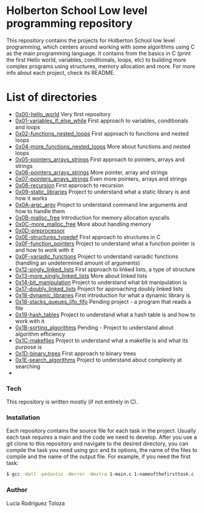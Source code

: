 # Holberton School Low level programming repository

This repository contains the projects for Holberton School low level programming, which centers around working with some algorithms using C as the main programming language. It contains from the basics in C (print the first Hello world, variables, conditionals, loops, etc) to building more complex programs using structures, memory allocation and more. For more info about each project, check its README.
# List of directories

  - [0x00-hello_world](https://github.com/luroto/holbertonschool-low_level_programming/tree/master/0x00-hello_world) Very first repository 
  - [0x01-variables_if_else_while](https://github.com/luroto/holbertonschool-low_level_programming/tree/master/0x01-variables_if_else_while) First approach to variables, conditionals and loops
  - [0x02-functions_nested_loops](https://github.com/luroto/holbertonschool-low_level_programming/tree/master/0x02-functions_nested_loops) First approach to functions and nested loops
  - [0x04-more_functions_nested_loops](https://github.com/luroto/holbertonschool-low_level_programming/tree/master/0x04-more_functions_nested_loops) More about functions and nested loops 
  - [0x05-pointers_arrays_strings](https://github.com/luroto/holbertonschool-low_level_programming/tree/master/0x05-pointers_arrays_strings) First approach to pointers, arrays and strings
  - [0x06-pointers_arrays_strings](https://github.com/luroto/holbertonschool-low_level_programming/tree/master/0x06-pointers_arrays_strings) More pointer, array and strings
  - [0x07-pointers_arrays_strings](https://github.com/luroto/holbertonschool-low_level_programming/tree/master/0x07-pointers_arrays_strings) Even more pointers, arrays and strings
  - [0x08-recursion](https://github.com/luroto/holbertonschool-low_level_programming/tree/master/0x08-recursion) First approach to recursion
- [0x09-static_libraries](https://github.com/luroto/holbertonschool-low_level_programming/tree/master/0x09-static_libraries) Project to understand what a static library is and how it works
- [0x0A-argc_argv](https://github.com/luroto/holbertonschool-low_level_programming/tree/master/0x0A-argc_argv) Project to understand command line arguments and how to handle them
- [0x0B-malloc_free](https://github.com/luroto/holbertonschool-low_level_programming/tree/master/0x0B-malloc_free) Introduction for memory allocation syscalls
- [0x0C-more_malloc_free](https://github.com/luroto/holbertonschool-low_level_programming/tree/master/0x0C-more_malloc_free) More about handling memory
- [0x0D-preprocessor](https://github.com/luroto/holbertonschool-low_level_programming/tree/master/0x0D-preprocessor)
- [0x0E-structures_typedef](https://github.com/luroto/holbertonschool-low_level_programming/tree/master/0x0E-structures_typedef) First approach to structures in C
- [0x0F-function_pointers](https://github.com/luroto/holbertonschool-low_level_programming/tree/master/0x0F-function_pointers) Project to understand what a function pointer is and how to work with it
- [0x0F-variadic_functions](https://github.com/luroto/holbertonschool-low_level_programming/tree/master/0x0F-variadic_functions) Project to understand variadic functions (handling an undetermined amount of arguments)
- [0x12-singly_linked_lists](https://github.com/luroto/holbertonschool-low_level_programming/tree/master/0x12-singly_linked_lists) First approach to linked lists, a type of structure
- [0x13-more_singly_linked_lists](https://github.com/luroto/holbertonschool-low_level_programming/tree/master/0x13-more_singly_linked_lists) More about linked lists
- [0x14-bit_manipulation](https://github.com/luroto/holbertonschool-low_level_programming/tree/master/0x14-bit_manipulation) Project to understand what bit manipulation is
- [0x17-doubly_linked_lists](https://github.com/luroto/holbertonschool-low_level_programming/tree/master/0x17-doubly_linked_lists) Project for approaching doubly linked lists
- [0x18-dynamic_libraries](https://github.com/luroto/holbertonschool-low_level_programming/tree/master/0x18-dynamic_libraries) First introduction for what a dynamic library is
- [0x18-stacks_queues_lifo_fifo](https://github.com/luroto/monty/tree/4d26263ac52b3a2b60fde381ab053245dd85aadf) Pending project - a program that reads a file
- [0x19-hash_tables](https://github.com/luroto/holbertonschool-low_level_programming/tree/master/0x19-hash_tables) Project to understand what a hash table is and how to work with it
- [0x1B-sorting_algorithms](https://github.com/luroto/holbertonschool-low_level_programming/tree/master/0x1B-sorting_algorithms) Pending - Project to understand about algorithm efficiency 
- [0x1C-makefiles](https://github.com/luroto/holbertonschool-low_level_programming/tree/master/0x1C-makefiles) Project to understand what a makefile is and what its purpose is
- [0x1D-binary_trees](https://github.com/luroto/holbertonschool-low_level_programming/tree/master/0x1D-binary_trees) First approach to binary trees
- [0x1E-search_algorithms](https://github.com/luroto/holbertonschool-low_level_programming/tree/master/0x1E-search_algorithms) Project to understand about complexity at searching 
- 
### Tech

This repository is written mostly (if not entirely in C).

### Installation

Each repository contains the source file for each task in the project. Usually each task requires a main and the code we need to develop. After you use a git clone to this repository and navigate to the desired directory, you can compile the task you need using gcc and its options, the name of the files to compile and the name of the output file. For example, if you need the first task: 
```sh
$ gcc -Wall -pedantic -Werror -Wextra 1-main.c 1-nameofthefirsttask.c -o nameoftheoutputfile
```

### Author
Lucía Rodríguez Toloza